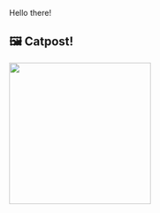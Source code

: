 Hello there!



## 🖼️ Catpost!

<sub>
    <img src="https://cdn2.thecatapi.com/images/a7j.jpg" height="256">
</sub>

